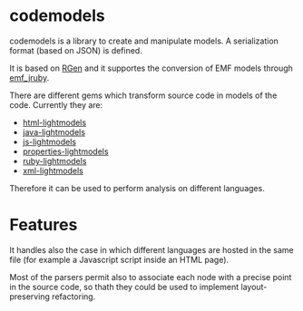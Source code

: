 codemodels
===========

codemodels is a library to create and manipulate models. A serialization format (based on JSON) is defined.

It is based on [RGen](http://github.com/mthiede/rgen) and it supportes the conversion of EMF models through [emf_jruby](http://github.com/ftomassetti/emf_jruby).

There are different gems which transform source code in models of the code. Currently they are:
* [html-lightmodels](http://github.com/ftomassetti/html-lightmodels)
* [java-lightmodels](http://github.com/ftomassetti/java-lightmodels)
* [js-lightmodels](http://github.com/ftomassetti/js-lightmodels)
* [properties-lightmodels](http://github.com/ftomassetti/properties-lightmodels)
* [ruby-lightmodels](http://github.com/ftomassetti/ruby-lightmodels)
* [xml-lightmodels](http://github.com/ftomassetti/xml-lightmodels)

Therefore it can be used to perform analysis on different languages.

Features
========

It handles also the case in which different languages are hosted in the same file (for example a Javascript script inside an HTML page).

Most of the parsers permit also to associate each node with a precise point in the source code, so thath they could be used to implement layout-preserving refactoring.
